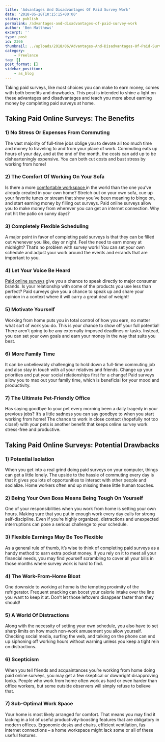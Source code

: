 ```yaml
---
title: 'Advantages And Disadvantages Of Paid Survey Work'
date: '2018-06-28T10:15:15+00:00'
status: publish
permalink: /advantages-and-disadvantages-of-paid-survey-work
author: 'Ben Matthews'
excerpt: ''
type: post
id: 2366
thumbnail: ../uploads/2018/06/Advantages-And-Disadvantages-Of-Paid-Survey-Work-150x150.jpg
category:
    - Freelance
tag: []
post_format: []
sidebar_position:
    - as_blog
---
```

Taking paid surveys, like most choices you can make to earn money, comes with both benefits and drawbacks. This post is intended to shine a light on these advantages and disadvantages and teach you more about earning money by completing paid surveys at home.

Taking Paid Online Surveys: The Benefits
----------------------------------------

### 1) No Stress Or Expenses From Commuting

The vast majority of full-time jobs oblige you to devote all too much time and money to traveling to and from your place of work. Commuting eats up hours of your day, and at the end of the month, the costs can add up to be dishearteningly expensive. You can both cut costs and bust stress by working from home!

### 2) The Comfort Of Working On Your Sofa

Is there a more [comfortable workspace ](https://www.entrepreneur.com/article/279247)in the world than the one you’ve already created in your own home? Stretch out on your own sofa, cue up your favorite tunes or stream that show you’ve been meaning to binge on, and start earning money by filling out surveys. Paid online surveys allow you to make money from wherever you can get an internet connection. Why not hit the patio on sunny days?

### 3) Completely Flexible Scheduling

A major point in favor of completing paid surveys is that they can be filled out whenever you like, day or night. Feel the need to earn money at midnight? That’s no problem with survey work! You can set your own schedule and adjust your work around the events and errands that are important to you.

### 4) Let Your Voice Be Heard

[Paid online surveys](https://www.surveycool.com) give you a chance to speak directly to major consumer brands. Is your relationship with some of the products you use less than perfect? Paid surveys give you a chance to speak up and share your opinion in a context where it will carry a great deal of weight!

### 5) Motivate Yourself

Working from home puts you in total control of how you earn, no matter what sort of work you do. This is your chance to show off your full potential! There aren’t going to be any externally-imposed deadlines or tasks. Instead, you can set your own goals and earn your money in the way that suits you best.

### 6) More Family Time

It can be unbelievably challenging to hold down a full-time commuting job and also stay in touch with all your relatives and friends. Change up your priorities and put your social relationships first for a change! Paid surveys allow you to max out your family time, which is beneficial for your mood and productivity.

### 7) The Ultimate Pet-Friendly Office

Has saying goodbye to your pet every morning been a daily tragedy in your previous jobs? It’s a little sadness you can say goodbye to when you start working from home! The chance to work in close contact (hopefully not too close!) with your pets is another benefit that keeps online survey work stress-free and productive.

Taking Paid Online Surveys: Potential Drawbacks
-----------------------------------------------

### 1) Potential Isolation

When you get into a real grind doing paid surveys on your computer, things can get a little lonely. The upside to the hassle of commuting every day is that it gives you lots of opportunities to interact with other people and socialize. Home workers often end up missing these little human touches.

### 2) Being Your Own Boss Means Being Tough On Yourself

One of your responsibilities when you work from home is setting your own hours. Making sure that you put in enough work every day calls for strong self-discipline. Even if you’re highly organized, distractions and unexpected interruptions can pose a serious challenge to your schedule.

### 3) Flexible Earnings May Be Too Flexible

As a general rule of thumb, it’s wise to think of completing paid surveys as a handy method to earn extra pocket money. If you rely on it to meet all your financial needs, you may find yourself scrambling to cover all your bills in those months where survey work is hard to find.

### 4) The Work-From-Home Bloat

One downside to working at home is the tempting proximity of the refrigerator. Frequent snacking can boost your calorie intake over the line you want to keep it at. Don’t let those leftovers disappear faster than they should!

### 5) A World Of Distractions

Along with the necessity of setting your own schedule, you also have to set sharp limits on how much non-work amusement you allow yourself. Checking social media, surfing the web, and talking on the phone can end up siphoning off working hours without warning unless you keep a tight rein on distractions.

### 6) Scepticism

When you tell friends and acquaintances you’re working from home doing paid online surveys, you may get a few skeptical or downright disapproving looks. People who work from home often work as hard or even harder than office workers, but some outside observers will simply refuse to believe that.

### 7) Sub-Optimal Work Space

Your home is most likely arranged for comfort. That means you may find it lacking in a lot of useful productivity-boosting features that are obligatory in modern offices. Ergonomic desks and chairs, efficient ventilation, fas internet connections – a home workspace might lack some or all of these useful features.
